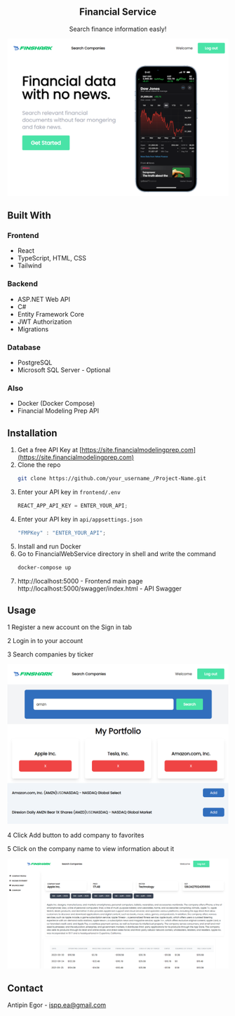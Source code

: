 <!-- PROJECT LOGO -->
<br />
<div align="center">

  <h2 align="center">Financial Service</h2>

  <p align="center">
    Search finance information easly!
    <br />
  </p>
  <a href="https://github.com/othneildrew/Best-README-Template">
    <img src="github_res/main_page.png" alt="main">
  </a>
</div>

<!-- ABOUT THE PROJECT -->

## Built With

### Frontend

- React
- TypeScript, HTML, CSS
- Tailwind

### Backend

- ASP.NET Web API
- C#
- Entity Framework Core
- JWT Authorization
- Migrations

### Database

- PostgreSQL
- Microsoft SQL Server - Optional

### Also

- Docker (Docker Compose)
- Financial Modeling Prep API

<!-- GETTING STARTED -->

## Installation

1. Get a free API Key at [https://site.financialmodelingprep.com](https://site.financialmodelingprep.com)
2. Clone the repo
   ```sh
   git clone https://github.com/your_username_/Project-Name.git
   ```
3. Enter your API key in `frontend/.env`
   ```js
   REACT_APP_API_KEY = ENTER_YOUR_API;
   ```
4. Enter your API key in `api/appsettings.json`
   ```js
   "FMPKey" : "ENTER_YOUR_API";
   ```
5. Install and run Docker
6. Go to FinancialWebService directory in shell and write the command
   ```sh
   docker-compose up
   ```
7. http://localhost:5000 - Frontend main page
   http://localhost:5000/swagger/index.html - API Swagger

<!-- USAGE EXAMPLES -->

## Usage

1 Register a new account on the Sign in tab

2 Login in to your account

3 Search companies by ticker

![Main Screen](/github_res/search_page.png?raw=true ".")

4 Click Add button to add company to favorites

5 Click on the company name to view information about it

![Main Screen](/github_res/company_page.png?raw=true ".")

## Contact

Antipin Egor - ispp.ea@gmail.com

